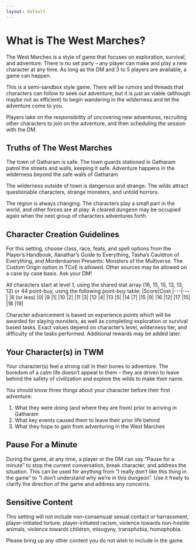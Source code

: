 ```yaml
---
layout: default
---
```


# **What is The West Marches?**

The West Marches is a style of game that focuses on exploration, survival, and adventure. There is no set party – any player can make and play a new character at any time. As long as the DM and 3 to 5 players are available, a game can happen.

This is a semi-sandbox style game. There will be rumors and threads that characters can follow to seek out adventure, but it is just as viable (although maybe not as efficient) to begin wandering in the wilderness and let the adventure come to you.

Players take on the responsibility of uncovering new adventures, recruiting other characters to join on the adventure, and then scheduling the session with the DM.

## **Truths of The West Marches**

The town of Gatharam is safe. The town guards stationed in Gatharam patrol the streets and walls, keeping it safe. Adventure happens in the wilderness beyond the safe walls of Gatharam.

The wilderness outside of town is dangerous and strange. The wilds attract questionable characters, strange monsters, and untold horrors.

The region is always changing. The characters play a small part in the world, and other forces are at play. A cleared dungeon may be occupied again when the next group of characters adventures forth.

## **Character Creation Guidelines**

For this setting, choose class, race, feats, and spell options from the Player’s Handbook, Xanathar’s Guide to Everything, Tasha’s Cauldron of Everything, and Mordenkainen Presents: Monsters of the Multiverse. The Custom Origin option in TCoE is allowed. Other sources may be allowed on a case by case basis. Ask your DM!

All characters start at level 1, using the shared stat array (16, 15, 15, 13, 13, 12) or 44 point-buy, using the following point-buy table:
|Score|Cost
|---|---|
|8 (or less)    |0|
|9 |1|
|10 |2|
|11 |3|
|12 |4|
|13 |5|
|14 |7|
|15 |9|
|16 |12|
|17 |15|
|18 |19|

Character advancement is based on experience points which will be awarded for slaying monsters, as well as completing exploration or survival based tasks. Exact values depend on character’s level, wilderness tier, and difficulty of the tasks performed. Additional rewards may be added later.

## **Your Character(s) in TWM**

Your character(s) feel a strong call in their bones to adventure. The boredom of a calm life doesn’t appeal to them – they are driven to leave behind the safety of civilization and explore the wilds to make their name.

You should know three things about your character before their first adventure:

1. What they were doing (and where they are from) prior to arriving in Gatharam
2. What key events caused them to leave their prior life behind
3. What they hope to gain from adventuring in the West Marches

## **Pause For a Minute**

During the game, at any time, a player or the DM can say “Pause for a minute” to stop the current conversation, break character, and address the situation. This can be used for anything from “I really don’t like this thing in the game” to “I don’t understand why we’re in this dungeon”. Use it freely to clarify the direction of the game and address any concerns.

## **Sensitive Content**

This setting will not include non-consensual sexual contact or harrassment, player-initiated torture, player-initiated racism, violence towards non-hostile animals, violence towards children, misogyny, transphobia, homophobia.

Please bring up any other content you do not wish to include in the game.
